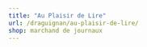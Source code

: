 ```yaml
---
title: "Au Plaisir de Lire"
url: /draguignan/au-plaisir-de-lire/
shop: marchand de journaux
---
```


